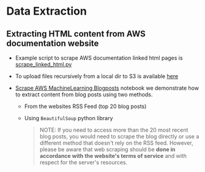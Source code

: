 # Data Extraction

## Extracting HTML content from AWS documentation website

- Example script to scrape AWS documentation linked html pages is [scrape_linked_html.py](./websites/aws/scrape_linked_html.py)

- To upload files recursively from a local dir to S3 is available [here](./websites/aws/upload_dir_to_s3.py)

- [Scrape AWS MachineLearning Blogposts](./websites/aws/scrape_blogpost.ipynb) notebook we demonstrate how to extract content from blog posts using two methods.
  - From the websites RSS Feed (top 20 blog posts)
  - Using `BeautifulSoup` python library

    >NOTE: If you need to access more than the 20 most recent blog posts, you would need to scrape the blog directly or use a different method that doesn't rely on the RSS feed. However, please be aware that web scraping should be **done in accordance with the website's terms of service** and with respect for the server's resources.
